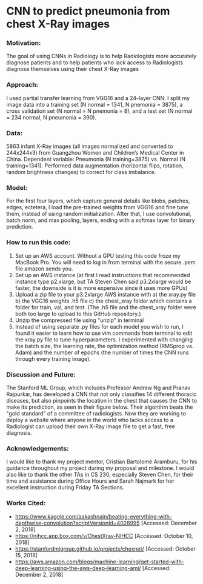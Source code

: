 # CNN to predict pneumonia from chest X-Ray images

### Motivation: 

The goal of using CNNs in Radiology is to help Radiologists more accurately diagnose patients and to help patients who lack access to Radiologists diagnose themselves using their chest X-Ray images

### Approach: 

I used partial transfer learning from VGG16 and a 24-layer CNN. I split my image data into a training set (N normal = 1341, N pnemonia = 3875), a cross validation set (N normal = N pnemonia = 8), and a test set (N normal = 234 normal, N pneumonia = 390).

### Data: 

5863 infant X-Ray images (all images normalized and converted to 244x244x3) from Guangzhou Women and Children’s Medical Center in China. Dependent variable: Pneumonia (N training=3875) vs. Normal (N training=1341). Performed data augmentation (horizontal flips, rotation, random brightness changes) to correct for class imbalance.

### Model: 

For the first four layers, which capture general details like blobs, patches, edges, ectetera, I load the pre-trained weights from VGG16 and fine tune them, instead of using random initialization. After that, I use convolutional, batch norm, and max pooling, layers, ending with a softmax layer for binary prediction.

### How to run this code:
1. Set up an AWS account. Without a GPU testing this code froze my MacBook Pro. You will need to log in from terminal with the secure .pem file amazon sends you.
2. Set up an AWS instance (at first I read instructions that recommended instance type p2.xlarge, but TA Steven Chen said p3.2xlarge would be faster, the downside is it is more expensive since it uses more GPUs)
3. Upload a zip file to your p3.2xlarge AWS instance with a) the xray.py file b) the VGG16 weights .h5 file c) the chest_xray folder which contains a folder for train, val, and test. (The .h5 file and the chest_xray folder were both too large to upload to this GitHub repository.)
4. Unzip the compressed file using "unzip" in terminal
5. Instead of using separate .py files for each model you wish to run, I found it easier to learn how to use vim commands from terminal to edit the xray.py file to tune hyperparameters. I experimented with changing the batch size, the learning rate, the optimization method (RMSprop vs. Adam) and the number of epochs (the number of times the CNN runs through every training image).

### Discussion and Future: 

The Stanford ML Group, which includes Professor Andrew Ng and Pranav Rajpurkar, has developed a CNN that not only classifies 14 different thoracic diseases, but also pinpoints the location in the chest that causes the CNN to make its prediction, as seen in their figure below. Their algorithm beats the "gold standard" of a committee of radiologists. Now they are working to deploy a website where anyone in the world who lacks access to a Radiologist can upload their own X-Ray image file to get a fast, free diagnosis.

### Acknowledgements:

I would like to thank my project mentor, Cristian Bartolomé Aramburu, for his guidance throughout my project during my proposal and milestone. I would also like to thank the other TAs in CS 230, especially Steven Chen, for their time and assistance during Office Hours and Sarah Najmark for her excellent instruction during Friday TA Sections.


### Works Cited:

* https://www.kaggle.com/aakashnain/beating-everything-with-depthwise-convolution?scriptVersionId=4028995 [Accessed: December 2, 2018]
* https://nihcc.app.box.com/v/ChestXray-NIHCC [Accessed: October 10, 2018]
* https://stanfordmlgroup.github.io/projects/chexnet/ [Accessed: October 15, 2018]
* https://aws.amazon.com/blogs/machine-learning/get-started-with-deep-learning-using-the-aws-deep-learning-ami/ [Accessed: December 2, 2018]
